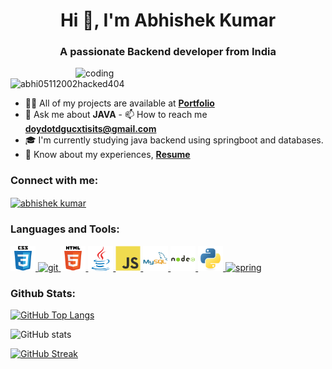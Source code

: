<h1 align="center">Hi 👋, I'm Abhishek Kumar</h1>
<h3 align="center">A passionate Backend developer from India</h3>
<img
  align="right"
  alt="coding"
  width="400"
  src="https://user-images.githubusercontent.com/55389276/140866485-8fb1c876-9a8f-4d6a-98dc-08c4981eaf70.gif"
/>

<p align="left">
  <img
    src="https://komarev.com/ghpvc/?username=abhi05112002hacked404&label=Profile%20views&color=0e75b6&style=flat"
    alt="abhi05112002hacked404"
  />
</p>

- 👨‍💻 All of my projects are available at
[**Portfolio**](https://abhi05112002hacked404.github.io/Abhishek-kumar.github.io/)
- 💬 Ask me about **JAVA** - 📫 How to reach me **doydotdgucxtisits@gmail.com**
- 🎓  I'm currently studying java backend using springboot and databases.
- 📄 Know about my experiences,
[**Resume**](https://drive.google.com/file/d/15Pm0mpH-THpPtDnIoh5b7jAtbR8gF-bh/view?usp=sharing)

<h3 align="left">Connect with me:</h3>
<p align="left">
  <a href="https://linkedin.com/in/abhishek kumar](https://www.linkedin.com/in/abhishek-kumar-771b9622b/?midToken=AQGGPq-5LKrLLQ&midSig=067Gg5pinO4Gs1&trk=eml-email_network_conversations_01-header-33-profile&trkEmail=eml-email_network_conversations_01-header-33-profile-null-fzywud%7El88tbumi%7Er0-null-neptune%2Fprofile%7Evanity%2Eview)" 
    ><img
      align="center"
      src="https://raw.githubusercontent.com/rahuldkjain/github-profile-readme-generator/master/src/images/icons/Social/linked-in-alt.svg"
      alt="abhishek kumar"
      height="30"
      width="40"
  /></a>
</p>

<h3 align="left">Languages and Tools:</h3>
<p align="left">
  <a href="https://www.w3schools.com/css/" target="_blank" rel="noreferrer">
    <img
      src="https://raw.githubusercontent.com/devicons/devicon/master/icons/css3/css3-original-wordmark.svg"
      alt="css3"
      width="40"
      height="40"
    />
  </a>
  <a href="https://git-scm.com/" target="_blank" rel="noreferrer">
    <img
      src="https://www.vectorlogo.zone/logos/git-scm/git-scm-icon.svg"
      alt="git"
      width="40"
      height="40"
    />
  </a>
  <a href="https://www.w3.org/html/" target="_blank" rel="noreferrer">
    <img
      src="https://raw.githubusercontent.com/devicons/devicon/master/icons/html5/html5-original-wordmark.svg"
      alt="html5"
      width="40"
      height="40"
    />
  </a>
  <a href="https://www.java.com" target="_blank" rel="noreferrer">
    <img
      src="https://raw.githubusercontent.com/devicons/devicon/master/icons/java/java-original.svg"
      alt="java"
      width="40"
      height="40"
    />
  </a>
  <a
    href="https://developer.mozilla.org/en-US/docs/Web/JavaScript"
    target="_blank"
    rel="noreferrer"
  >
    <img
      src="https://raw.githubusercontent.com/devicons/devicon/master/icons/javascript/javascript-original.svg"
      alt="javascript"
      width="40"
      height="40"
    />
  </a>
  <a href="https://www.mysql.com/" target="_blank" rel="noreferrer">
    <img
      src="https://raw.githubusercontent.com/devicons/devicon/master/icons/mysql/mysql-original-wordmark.svg"
      alt="mysql"
      width="40"
      height="40"
    />
  </a>
  <a href="https://nodejs.org" target="_blank" rel="noreferrer">
    <img
      src="https://raw.githubusercontent.com/devicons/devicon/master/icons/nodejs/nodejs-original-wordmark.svg"
      alt="nodejs"
      width="40"
      height="40"
    />
  </a>
  <a href="https://www.python.org" target="_blank" rel="noreferrer">
    <img
      src="https://raw.githubusercontent.com/devicons/devicon/master/icons/python/python-original.svg"
      alt="python"
      width="40"
      height="40"
    />
  </a>
  <a href="https://spring.io/" target="_blank" rel="noreferrer">
    <img
      src="https://www.vectorlogo.zone/logos/springio/springio-icon.svg"
      alt="spring"
      width="40"
      height="40"
    />
  </a>
</p>
<h3 align="left">Github Stats:</h3>

[![GitHub Top Langs](https://github-readme-stats.vercel.app/api/top-langs/?username=aBHI05112002Hacked404&layout=compact&theme=tokyonight)](https://github.com/anuraghazra/github-readme-stats)

![GitHub stats](https://github-readme-stats.vercel.app/api?username=aBHI05112002Hacked404&show_icons=true&theme=tokyonight)

[![GitHub Streak](https://github-readme-streak-stats.herokuapp.com?user=aBHI05112002Hacked404&theme=tokyonight)](https://git.io/streak-stats)


